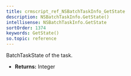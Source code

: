 ```yaml
---
title: crmscript_ref_NSBatchTaskInfo_GetState
description: NSBatchTaskInfo.GetState()
intellisense: NSBatchTaskInfo.GetState
sortOrder: 1374
keywords: GetState()
so.topic: reference
---
```



BatchTaskState of the task.



* **Returns:** Integer


